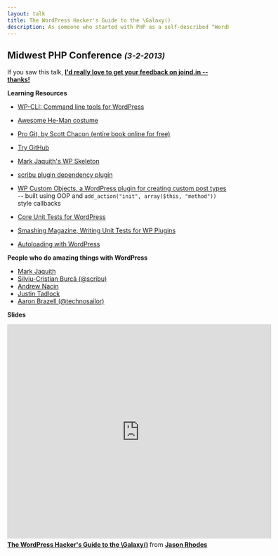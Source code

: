 ```yaml
---
layout: talk
title: The WordPress Hacker's Guide to the \Galaxy()
description: As someone who started with PHP as a self-described "WordPress hacker", I had a hard time finding the path to becoming a knowledgeable programmer. Having now stumbled a short way up that path, I think we can make it easier for anyone who's interested in finding it.
---
```


## Midwest PHP Conference <small>_(3-2-2013)_</small>

If you saw this talk, **<a href="https://joind.in/8209" target="_newtab">I'd really love to get your feedback on joind.in -- thanks!</a>** 

**Learning Resources**

* [WP-CLI: Command line tools for WordPress](http://wp-cli.org/)
* [Awesome He-Man costume](http://www.halloweencostumes.com/he-man-costume.html)
* [Pro Git, by Scott Chacon (entire book online for free)](http://git-scm.com/book)
* [Try GitHub](http://try.github.com)
* [Mark Jaquith's WP Skeleton](https://github.com/markjaquith/WordPress-Skeleton)
* [scribu plugin dependency plugin](https://github.com/scribu/wp-plugin-dependencies)

* [WP Custom Objects, a WordPress plugin for creating custom post types](https://github.com/jasonrhodes/WP-CustomObjects) -- built using OOP and `add_action("init", array($this, "method"))` style callbacks
* [Core Unit Tests for WordPress](http://make.wordpress.org/core/handbook/automated-testing/?rdfrom=http%3A%2F%2Fcodex.wordpress.org%2Findex.php%3Ftitle%3DAutomated_Testing%26redirect%3Dno)
* [Smashing Magazine, Writing Unit Tests for WP Plugins](http://coding.smashingmagazine.com/2012/03/07/writing-unit-tests-for-wordpress-plugins/)
* [Autoloading with WordPress](http://wordpress.stackexchange.com/questions/63668/autoloading-namespaces-in-wordpress-plugins-themes-can-it-work)

**People who do amazing things with WordPress**

* [Mark Jaquith](http://markjaquith.com/)
* [Silviu-Cristian Burcă (@scribu)](http://scribu.net/)
* [Andrew Nacin](http://nacin.com/)
* [Justin Tadlock](http://justintadlock.com/)
* [Aaron Brazell (@technosailor)](http://technosailor.com/)

**Slides** 

<iframe src="http://www.slideshare.net/slideshow/embed_code/16876126" width="599" height="487" frameborder="0" marginwidth="0" marginheight="0" scrolling="no" style="border:1px solid #CCC;border-width:1px 1px 0;margin-bottom:5px" allowfullscreen webkitallowfullscreen mozallowfullscreen> </iframe> <div style="margin-bottom:5px"> <strong> <a href="http://www.slideshare.net/jasonrhodes/wphackergalaxy-midwestphp" title="The WordPress Hacker&#39;s Guide to the \Galaxy()" target="_blank">The WordPress Hacker&#39;s Guide to the \Galaxy()</a> </strong> from <strong><a href="http://www.slideshare.net/jasonrhodes" target="_blank">Jason Rhodes</a></strong> </div>

